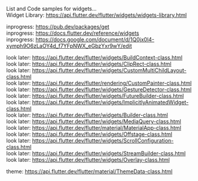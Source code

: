 List and Code samples for widgets...    
Widget Library: https://api.flutter.dev/flutter/widgets/widgets-library.html    

inprogress: https://pub.dev/packages/get      
inprogress: https://docs.flutter.dev/reference/widgets   
inprogress: https://docs.google.com/document/d/1Q0jx0l4-xymph9O6zLaOY4d_f7YFpNWX_eGbzYxr9wY/edit
  
look later: https://api.flutter.dev/flutter/widgets/BuildContext-class.html    
look later: https://api.flutter.dev/flutter/widgets/ClipRect-class.html   
look later: https://api.flutter.dev/flutter/widgets/CustomMultiChildLayout-class.html   
look later: https://api.flutter.dev/flutter/rendering/CustomPainter-class.html  
look later: https://api.flutter.dev/flutter/widgets/GestureDetector-class.html  
look later: https://api.flutter.dev/flutter/widgets/FutureBuilder-class.html   
look later: https://api.flutter.dev/flutter/widgets/ImplicitlyAnimatedWidget-class.html   
look later: https://api.flutter.dev/flutter/widgets/Builder-class.html  
look later: https://api.flutter.dev/flutter/widgets/MediaQuery-class.html   
look later: https://api.flutter.dev/flutter/material/MaterialApp-class.html   
look later: https://api.flutter.dev/flutter/widgets/Offstage-class.html   
look later: https://api.flutter.dev/flutter/widgets/ScrollConfiguration-class.html    
look later: https://api.flutter.dev/flutter/widgets/StreamBuilder-class.html    
look later: https://api.flutter.dev/flutter/widgets/Overlay-class.html

theme: https://api.flutter.dev/flutter/material/ThemeData-class.html
